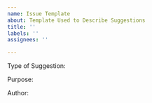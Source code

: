 ```yaml
---
name: Issue Template
about: Template Used to Describe Suggestions
title: ''
labels: ''
assignees: ''

---
```


Type of Suggestion:

Purpose: 

Author:
